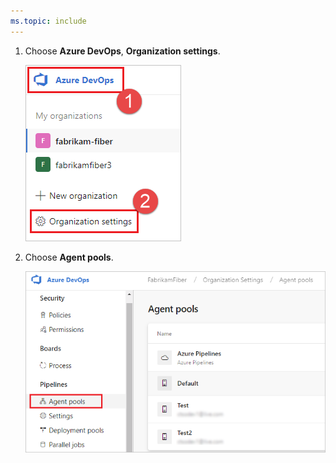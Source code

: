 ```yaml
---
ms.topic: include
---
```


1. Choose **Azure DevOps**, **Organization settings**.

   ![Organization settings](../../_img/agent-pools-tab/organization-settings-2019.png)

1. Choose **Agent pools**.

   ![Choose Manage pools](../../_img/agent-pools-tab/agent-pools-2019.png)
